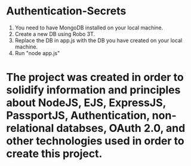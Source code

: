 # Authentication-Secrets

1. You need to have MongoDB installed on your local machine.
2. Create a new DB using Robo 3T.
3. Replace the DB in app.js with the DB you have created on your local machine. 
4. Run "node app.js"

# The project was created in order to solidify information and principles about NodeJS, EJS, ExpressJS, PassportJS, Authentication, non-relational databses, OAuth 2.0, and other technologies used in order to create this project. 
